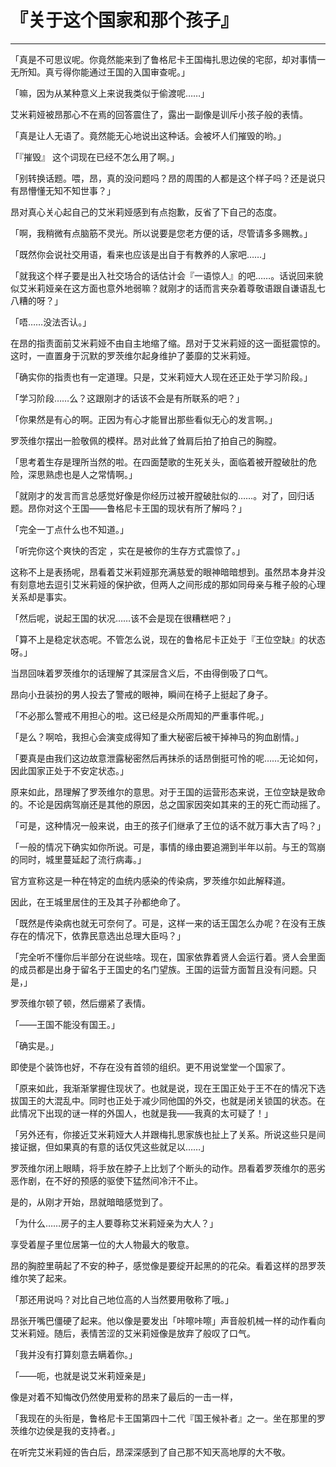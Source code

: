 # 『关于这个国家和那个孩子』

------

「真是不可思议呢。你竟然能来到了鲁格尼卡王国梅扎思边侯的宅邸，却对事情一无所知。真亏得你能通过王国的入国审查呢。」

「嘛，因为从某种意义上来说我类似于偷渡呢……」

艾米莉娅被昂那心不在焉的回答震住了，露出一副像是训斥小孩子般的表情。

「真是让人无语了。竟然能无心地说出这种话。会被坏人们摧毁的哟。」

「『摧毁』 这个词现在已经不怎么用了啊。」

「别转换话题。喂，昂，真的没问题吗？昂的周围的人都是这个样子吗？还是说只有昂懵懂无知不知世事？」

昂对真心关心起自己的艾米莉娅感到有点抱歉，反省了下自己的态度。

「啊，我稍微有点脑筋不灵光。所以说要是您老方便的话，尽管请多多赐教。」

「既然你会说社交用语，看来也应该是出自于有教养的人家吧……」

「就我这个样子要是出入社交场合的话估计会『一语惊人』的吧……。话说回来貌似艾米莉娅亲在这方面也意外地弱嘛？就刚才的话而言夹杂着尊敬语跟自谦语乱七八糟的呀？」

「唔……没法否认。」

在昂的指责面前艾米莉娅不由自主地缩了缩。昂对于艾米莉娅的这一面挺震惊的。这时，一直置身于沉默的罗茨维尔起身维护了萎靡的艾米莉娅。

「确实你的指责也有一定道理。只是，艾米莉娅大人现在还正处于学习阶段。」

「学习阶段……么？这跟刚才的话该不会是有所联系的吧？」

「你果然是有心的啊。正因为有心才能冒出那些看似无心的发言啊。」

罗茨维尔摆出一脸敬佩的模样。昂对此耸了耸肩后拍了拍自己的胸膛。

「思考着生存是理所当然的啦。在四面楚歌的生死关头，面临着被开膛破肚的危险，深思熟虑也是人之常情啊。」

「就刚才的发言而言总感觉好像是你经历过被开膛破肚似的……。对了，回归话题。昂你对这个王国——鲁格尼卡王国的现状有所了解吗？」

「完全一丁点什么也不知道。」

「听完你这个爽快的否定 ，实在是被你的生存方式震惊了。」

这称不上是表扬呢，昂看着艾米莉娅那充满慈爱的眼神暗暗想到。虽然昂本身并没有刻意地去逗引艾米莉娅的保护欲，但两人之间形成的那如同母亲与稚子般的心理关系却是事实。

「然后呢，说起王国的状况……该不会是现在很糟糕吧？」

「算不上是稳定状态呢。不管怎么说，现在的鲁格尼卡正处于『王位空缺』的状态呀。」

当昂回味着罗茨维尔的话理解了其深层含义后，不由得倒吸了口气。

昂向小丑装扮的男人投去了警戒的眼神，瞬间在椅子上挺起了身子。

「不必那么警戒不用担心的啦。这已经是众所周知的严重事件呢。」

「是么？啊哈，我担心会演变成得知了重大秘密后被干掉神马的狗血剧情。」

「要真是由我们这边故意泄露秘密然后再抹杀的话昂倒挺可怜的呢……无论如何，因此国家正处于不安定状态。」

原来如此，昂理解了罗茨维尔的意思。对于王国的运营形态来说，王位空缺是致命的。不论是因病驾崩还是其他的原因，总之国家因突如其来的王的死亡而动摇了。

「可是，这种情况一般来说，由王的孩子们继承了王位的话不就万事大吉了吗？」

「一般的情况下确实如你所说。可是，事情的缘由要追溯到半年以前。与王的驾崩的同时，城里蔓延起了流行病毒。」

官方宣称这是一种在特定的血统内感染的传染病，罗茨维尔如此解释道。

因此，在王城里居住的王及其子孙都绝命了。

「既然是传染病也就无可奈何了。可是，这样一来的话王国怎么办呢？在没有王族存在的情况下，依靠民意选出总理大臣吗？」

「完全听不懂你后半部分在说些啥。现在，国家依靠着贤人会运行着。贤人会里面的成员都是出身于留名于王国史的名门望族。王国的运营方面暂且没有问题。只是，」

罗茨维尔顿了顿，然后绷紧了表情。

「——王国不能没有国王。」

「确实是。」

即使是个装饰也好，不存在没有首领的组织。更不用说堂堂一个国家了。

「原来如此，我渐渐掌握住现状了。也就是说，现在王国正处于王不在的情况下选拔国王的大混乱中。同时也正处于减少同他国的外交，也就是闭关锁国的状态。在此情况下出现的谜一样的外国人，也就是我——我真的太可疑了！」

「另外还有，你接近艾米莉娅大人并跟梅扎思家族也扯上了关系。所说这些只是间接证据，但如果真的有意的话仅凭这些就足以……」

罗茨维尔闭上眼睛，将手放在脖子上比划了个断头的动作。昂看着罗茨维尔的恶劣恶作剧，在不好的预感的驱使下猛然间冷汗不止。

是的，从刚才开始，昂就暗暗感觉到了。

「为什么……房子的主人要尊称艾米莉娅亲为大人？」

享受着屋子里位居第一位的大人物最大的敬意。

昂的胸腔里萌起了不安的种子，感觉像是要绽开起黑的的花朵。看着这样的昂罗茨维尔笑了起来。

「那还用说吗？对比自己地位高的人当然要用敬称了哦。」

昂张开嘴巴僵硬了起来。他以像是要发出「咔嚓咔嚓」声音般机械一样的动作看向艾米莉娅。随后，表情苦涩的艾米莉娅像是放弃了般叹了口气。

「我并没有打算刻意去瞒着你。」

「——呃，也就是说艾米莉娅亲是」

像是对着不知悔改仍然使用爱称的昂来了最后的一击一样，

「我现在的头衔是，鲁格尼卡王国第四十二代『国王候补者』之一。坐在那里的罗茨维尔边侯是我的支持者。」

在听完艾米莉娅的告白后，昂深深感到了自己那不知天高地厚的大不敬。

